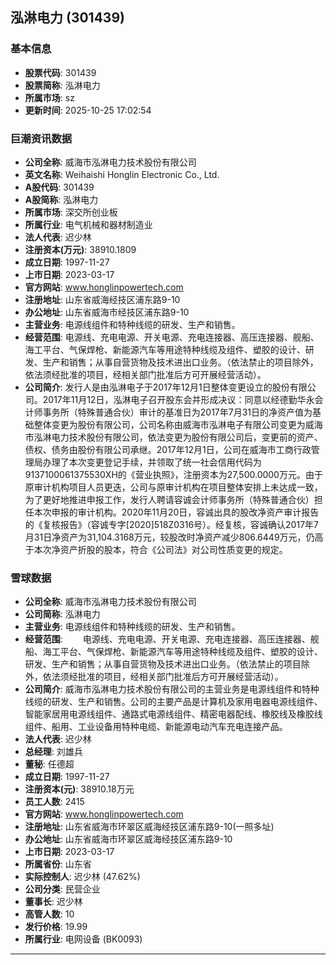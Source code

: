 ## 泓淋电力 (301439)

### 基本信息

- **股票代码**: 301439
- **股票简称**: 泓淋电力
- **所属市场**: sz
- **更新时间**: 2025-10-25 17:02:54

### 巨潮资讯数据

- **公司全称**: 威海市泓淋电力技术股份有限公司
- **英文名称**: Weihaishi Honglin Electronic Co., Ltd.
- **A股代码**: 301439
- **A股简称**: 泓淋电力
- **所属市场**: 深交所创业板
- **所属行业**: 电气机械和器材制造业
- **法人代表**: 迟少林
- **注册资本(万元)**: 38910.1809
- **成立日期**: 1997-11-27
- **上市日期**: 2023-03-17
- **官方网站**: www.honglinpowertech.com
- **注册地址**: 山东省威海经技区浦东路9-10
- **办公地址**: 山东省威海市经技区浦东路9-10
- **主营业务**: 电源线组件和特种线缆的研发、生产和销售。
- **经营范围**: 电源线、充电电源、开关电源、充电连接器、高压连接器、舰船、海工平台、气保焊枪、新能源汽车等用途特种线缆及组件、塑胶的设计、研发、生产和销售；从事自营货物及技术进出口业务。（依法禁止的项目除外，依法须经批准的项目，经相关部门批准后方可开展经营活动）。
- **公司简介**: 发行人是由泓淋电子于2017年12月1日整体变更设立的股份有限公司。2017年11月12日，泓淋电子召开股东会并形成决议：同意以经德勤华永会计师事务所（特殊普通合伙）审计的基准日为2017年7月31日的净资产值为基础整体变更为股份有限公司，公司名称由威海市泓淋电子有限公司变更为威海市泓淋电力技术股份有限公司，依法变更为股份有限公司后，变更前的资产、债权、债务由股份有限公司承继。2017年12月1日，公司在威海市工商行政管理局办理了本次变更登记手续，并领取了统一社会信用代码为9137100061375530XH的《营业执照》，注册资本为27,500.0000万元。由于原审计机构项目人员更迭，公司与原审计机构在项目整体安排上未达成一致，为了更好地推进申报工作，发行人聘请容诚会计师事务所（特殊普通合伙）担任本次申报的审计机构。2020年11月20日，容诚出具的股改净资产审计报告的《复核报告》（容诚专字[2020]518Z0316号）。经复核，容诚确认2017年7月31日净资产为31,104.3168万元，较股改时净资产减少806.6449万元，仍高于本次净资产折股的股本，符合《公司法》对公司性质变更的规定。

### 雪球数据

- **公司全称**: 威海市泓淋电力技术股份有限公司
- **公司简称**: 泓淋电力
- **主营业务**: 电源线组件和特种线缆的研发、生产和销售。
- **经营范围**: 　　电源线、充电电源、开关电源、充电连接器、高压连接器、舰船、海工平台、气保焊枪、新能源汽车等用途特种线缆及组件、塑胶的设计、研发、生产和销售；从事自营货物及技术进出口业务。（依法禁止的项目除外，依法须经批准的项目，经相关部门批准后方可开展经营活动）。
- **公司简介**: 威海市泓淋电力技术股份有限公司的主营业务是电源线组件和特种线缆的研发、生产和销售。公司的主要产品是计算机及家用电器电源线组件、智能家居用电源线组件、通路式电源线组件、精密电器配线、橡胶线及橡胶线组件、船用、工业设备用特种电缆、新能源电动汽车充电连接产品。
- **法人代表**: 迟少林
- **总经理**: 刘雄兵
- **董秘**: 任德超
- **成立日期**: 1997-11-27
- **注册资本(元)**: 38910.18万元
- **员工人数**: 2415
- **官方网站**: www.honglinpowertech.com
- **注册地址**: 山东省威海市环翠区威海经技区浦东路9-10(一照多址)
- **办公地址**: 山东省威海市环翠区威海经技区浦东路9-10
- **上市日期**: 2023-03-17
- **所属省份**: 山东省
- **实际控制人**: 迟少林 (47.62%)
- **公司分类**: 民营企业
- **董事长**: 迟少林
- **高管人数**: 10
- **发行价格**: 19.99
- **所属行业**: 电网设备 (BK0093)

---